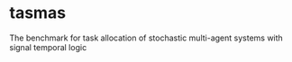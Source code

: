 # tasmas
The benchmark for task allocation of stochastic multi-agent systems with signal temporal logic
